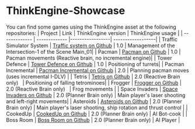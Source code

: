 # ThinkEngine-Showcase

You can find some games using the ThinkEngine asset at the following repositories:
|     Project   |      Link     | ThinkEngine version | ThinkEngine usage |
| ------------- | ------------- |-----------------| ------------------|
| Traffic Simulator System  | [Traffic system on Github](https://github.com/DeMaCS-UNICAL/ThinkEngine-Simulator-unity-traffic-simulation)  | 1.0 | Management of the Intersection-1 of the Scene Main_01|
| Pacman  | [Pacman on Github](https://github.com/DeMaCS-UNICAL/ThinkEngine-Games-Pacman)  | 1.0 | Pacman movements (Reactive brain, no incremental engine)|
| Tower Defence  | [Tower Defence on Github](https://github.com/DeMaCS-UNICAL/ThinkEngine-Games-TowerDefence)  | 1.0 | Positioning of turrets|
| Pacman Incremental | [Pacman Incremental on Github](https://github.com/DeMaCS-UNICAL/ThinkEngine-Pacman-Incremental) | 2.0 | Planning pacman moves (uses incremental I-DLV) |
| Tetris  | [Tetris on Github](https://github.com/DeMaCS-UNICAL/ThinkEngine-Games-Tetris)  | 2.0 (Reactive Brain only) &nbsp; | Positioning of falling tetrominoes|
| Frogger | [Frogger on Github](https://github.com/DeMaCS-UNICAL/ThinkEngine-Games-Frogger)  | 2.0 (Reactive Brain only) &nbsp; | Frog movements |
| Space Invaders | [Space Invaders on Github](https://github.com/DeMaCS-UNICAL/ThinkEngine-Games-Space-Invaders)  | 2.0 (Planner Brain only) | Main player's laser shooting and left-right movements|
| Asteroids | [Asteroids on Github](https://github.com/DeMaCS-UNICAL/ThinkEngine-Games-Asteroids)  | 2.0 (Planner Brain only) | Main player's laser shooting, ship rotation and thrust control |
| CookedUp | [CookedUp on Github](https://github.com/DeMaCS-UNICAL/ThinkEngine-Games-CookedUp)  | 2.0 (Planner Brain only) | AI Bot-cook |
| Boss Room | [Boss Room on Github](https://github.com/DeMaCS-UNICAL/ThinkEngine-Games-BossRoom) | 2.0 (Planner Brain only) | AI Player |
